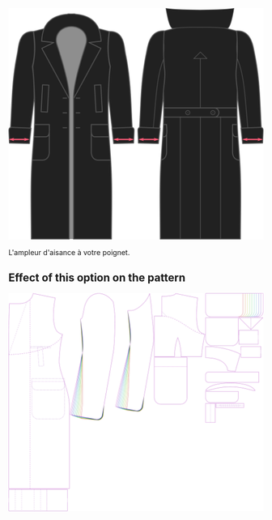 ![Aisance de poignet](./cuffease.svg)

L'ampleur d'aisance à votre poignet.


## Effect of this option on the pattern
![This image shows the effect of this option by superimposing several variants that have a different value for this option](carlton_cuffease_sample.svg "Effect of this option on the pattern")